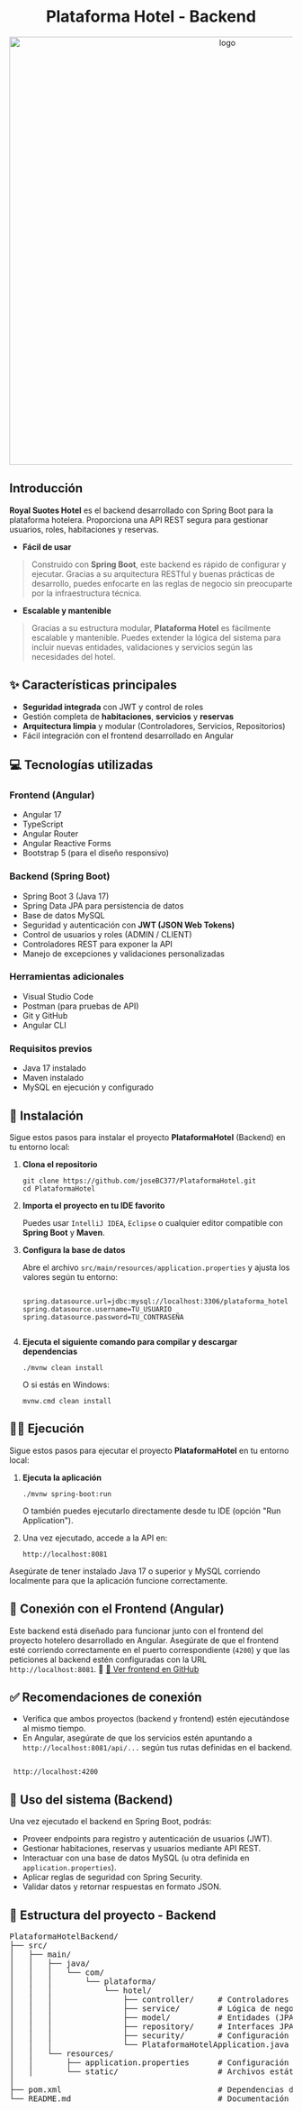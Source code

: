 

<h1 align="center">Plataforma Hotel - Backend</h1>

<!-- Imagen central -->
<p align="center">
  <img src="https://github.com/user-attachments/assets/11392368-7809-4645-a0d9-7172cd600b0c" alt="logo" width="760"/>
</p>
<h2>Introducción</h2>
<p>
  <strong>Royal Suotes Hotel</strong> es el backend desarrollado con Spring Boot para la plataforma hotelera. Proporciona una API REST segura para gestionar usuarios, roles, habitaciones y reservas.
</p>

<ul>
  <li><strong>Fácil de usar</strong></li>
</ul>
<blockquote>
  Construido con <strong>Spring Boot</strong>, este backend es rápido de configurar y ejecutar. Gracias a su arquitectura RESTful y buenas prácticas de desarrollo, puedes enfocarte en las reglas de negocio sin preocuparte por la infraestructura técnica.
</blockquote>

<ul>
  <li><strong>Escalable y mantenible</strong></li>
</ul>
<blockquote>
  Gracias a su estructura modular, <strong>Plataforma Hotel</strong> es fácilmente escalable y mantenible. Puedes extender la lógica del sistema para incluir nuevas entidades, validaciones y servicios según las necesidades del hotel.
</blockquote>


<h2>✨ Características principales</h2>
<ul>
  <li><strong>Seguridad integrada</strong> con JWT y control de roles</li>
  <li>Gestión completa de <strong>habitaciones</strong>, <strong>servicios</strong> y <strong>reservas</strong></li>
  <li><strong>Arquitectura limpia</strong> y modular (Controladores, Servicios, Repositorios)</li>
  <li>Fácil integración con el frontend desarrollado en Angular</li>
</ul>

## 💻 Tecnologías utilizadas

### Frontend (Angular)
- Angular 17
- TypeScript
- Angular Router
- Angular Reactive Forms
- Bootstrap 5 (para el diseño responsivo)

### Backend (Spring Boot) 
- Spring Boot 3 (Java 17)
- Spring Data JPA para persistencia de datos
- Base de datos MySQL
- Seguridad y autenticación con **JWT (JSON Web Tokens)**
- Control de usuarios y roles (ADMIN / CLIENT)
- Controladores REST para exponer la API
- Manejo de excepciones y validaciones personalizadas

### Herramientas adicionales
- Visual Studio Code
- Postman (para pruebas de API)
- Git y GitHub
- Angular CLI


### Requisitos previos

- Java 17 instalado
- Maven instalado
- MySQL en ejecución y configurado

<h2>🚀 Instalación</h2>
<p>
  Sigue estos pasos para instalar el proyecto <strong>PlataformaHotel</strong> (Backend) en tu entorno local:
</p>

<ol>
  <li>
    <p><strong>Clona el repositorio</strong></p>
    <pre><code>git clone https://github.com/joseBC377/PlataformaHotel.git
cd PlataformaHotel</code></pre>
  </li>

  <li>
    <p><strong>Importa el proyecto en tu IDE favorito</strong></p>
    <p>Puedes usar <code>IntelliJ IDEA</code>, <code>Eclipse</code> o cualquier editor compatible con <strong>Spring Boot</strong> y <strong>Maven</strong>.</p>
  </li>

  <li>
    <p><strong>Configura la base de datos</strong></p>
    <p>Abre el archivo <code>src/main/resources/application.properties</code> y ajusta los valores según tu entorno:</p>
    <pre><code>
spring.datasource.url=jdbc:mysql://localhost:3306/plataforma_hotel
spring.datasource.username=TU_USUARIO
spring.datasource.password=TU_CONTRASEÑA
    </code></pre>
  </li>

  <li>
    <p><strong>Ejecuta el siguiente comando para compilar y descargar dependencias</strong></p>
    <pre><code>./mvnw clean install</code></pre>
    <p>O si estás en Windows:</p>
    <pre><code>mvnw.cmd clean install</code></pre>
  </li>
</ol>

<h2>🏃‍♂️ Ejecución</h2>
<p>
  Sigue estos pasos para ejecutar el proyecto <strong>PlataformaHotel</strong> en tu entorno local:
</p>

<ol>
  <li>
    <p><strong>Ejecuta la aplicación</strong></p>
    <pre><code>./mvnw spring-boot:run</code></pre>
    <p>O también puedes ejecutarlo directamente desde tu IDE (opción "Run Application").</p>
  </li>

  <li>
    <p>Una vez ejecutado, accede a la API en:</p>
    <pre><code>http://localhost:8081</code></pre>
  </li>
</ol>

<p>
  Asegúrate de tener instalado Java 17 o superior y MySQL corriendo localmente para que la aplicación funcione correctamente.
</p>

## 🔄 Conexión con el Frontend (Angular)
Este backend está diseñado para funcionar junto con el frontend del proyecto hotelero desarrollado en Angular.
Asegúrate de que el frontend esté corriendo correctamente en el puerto correspondiente (`4200`) y que las peticiones al backend estén configuradas con la URL `http://localhost:8081`.
📎 [🔗 Ver frontend en GitHub](https://github.com/joseBC377/PlataformaHotelFrontend)

## ✅ Recomendaciones de conexión
- Verifica que ambos proyectos (backend y frontend) estén ejecutándose al mismo tiempo.
- En Angular, asegúrate de que los servicios estén apuntando a `http://localhost:8081/api/...` según tus rutas definidas en el backend.

<pre><code class="language-java">
 http://localhost:4200
</code></pre>

<h2>🔧 Uso del sistema (Backend)</h2>
<p>Una vez ejecutado el backend en Spring Boot, podrás:</p>
<ul>
  <li>Proveer endpoints para registro y autenticación de usuarios (JWT).</li>
  <li>Gestionar habitaciones, reservas y usuarios mediante API REST.</li>
  <li>Interactuar con una base de datos MySQL (u otra definida en <code>application.properties</code>).</li>
  <li>Aplicar reglas de seguridad con Spring Security.</li>
  <li>Validar datos y retornar respuestas en formato JSON.</li>
</ul>

<h2>📁 Estructura del proyecto -  Backend</h2>

<pre>
PlataformaHotelBackend/
├── src/
│   ├── main/
│   │   ├── java/
│   │   │   └── com/
│   │   │       └── plataforma/
│   │   │           └── hotel/
│   │   │               ├── controller/     # Controladores REST
│   │   │               ├── service/        # Lógica de negocio
│   │   │               ├── model/          # Entidades (JPA)
│   │   │               ├── repository/     # Interfaces JPA (acceso a datos)
│   │   │               ├── security/       # Configuración de seguridad (JWT, filtros)
│   │   │               └── PlataformaHotelApplication.java  # Clase principal
│   │   └── resources/
│   │       ├── application.properties      # Configuración de conexión (DB, puerto)
│   │       └── static/                     # Archivos estáticos si se usan
│
├── pom.xml                                 # Dependencias del proyecto (Maven)
└── README.md                               # Documentación del backend
</pre>




